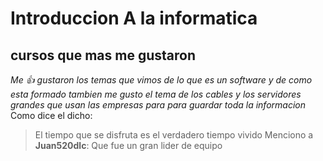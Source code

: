 # Introduccion A la informatica
## cursos que mas me gustaron 
*Me :+1: gustaron los temas que vimos de lo que es un software y de como esta formado tambien me gusto el tema de los cables y los servidores grandes que usan las empresas para para guardar toda la informacion*
Como dice el dicho:
> El tiempo que se disfruta es el verdadero tiempo vivido
Menciono a **Juan520dlc**:
> Que fue un gran lider de equipo 